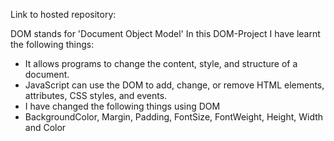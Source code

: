 Link to hosted repository: 

DOM stands for 'Document Object Model'
In this DOM-Project I have learnt the following things:
- It allows programs to change the content, style, and structure of a document.
- JavaScript can use the DOM to add, change, or remove HTML elements, attributes, CSS styles, and events.
- I have changed the following things using DOM
- BackgroundColor, Margin, Padding, FontSize, FontWeight, Height, Width and Color
